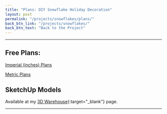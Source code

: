 ```yaml
---
title: "Plans: DIY Snowflake Holiday Decoration"
layout: post
permalink: "/projects/snowflakes/plans/"
back_btn_link: "/projects/snowflakes/"
back_btn_text: "Back to the Project"
---
```

<hr class="hr-thick" style="margin-bottom: 30px;"><p></p>

## Free Plans:

[Imperial (inches) Plans](/assets/downloads/snowflake-holiday-decorations-plans-imperial.pdf)

[Metric Plans](/assets/downloads/snowflake-holiday-decorations-plans-metric.pdf)

## SketchUp Models

Available at my [3D Warehouse](https://3dwarehouse.sketchup.com/by/TheNewbieWoodworker){:target="_blank"} page.

<p></p><hr class="hr-thick" style="margin-bottom: 30px;"><p></p>
